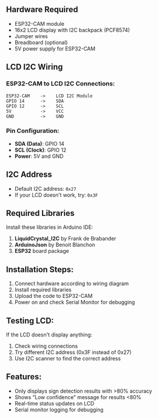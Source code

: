 ## Hardware Required
- ESP32-CAM module
- 16x2 LCD display with I2C backpack (PCF8574)
- Jumper wires
- Breadboard (optional)
- 5V power supply for ESP32-CAM

## LCD I2C Wiring

### ESP32-CAM to LCD I2C Connections:
```
ESP32-CAM    ->    LCD I2C Module
GPIO 14      ->    SDA
GPIO 12      ->    SCL  
5V           ->    VCC
GND          ->    GND
```

### Pin Configuration:
- **SDA (Data)**: GPIO 14
- **SCL (Clock)**: GPIO 12
- **Power**: 5V and GND

## I2C Address
- Default I2C address: `0x27`
- If your LCD doesn't work, try: `0x3F`

## Required Libraries
Install these libraries in Arduino IDE:
1. **LiquidCrystal_I2C** by Frank de Brabander
2. **ArduinoJson** by Benoit Blanchon
3. **ESP32** board package

## Installation Steps:
1. Connect hardware according to wiring diagram
2. Install required libraries
3. Upload the code to ESP32-CAM
4. Power on and check Serial Monitor for debugging

## Testing LCD:
If the LCD doesn't display anything:
1. Check wiring connections
2. Try different I2C address (0x3F instead of 0x27)
3. Use I2C scanner to find the correct address

## Features:
- Only displays sign detection results with >80% accuracy
- Shows "Low confidence" message for results <80%
- Real-time status updates on LCD
- Serial monitor logging for debugging
